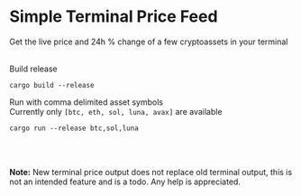 # Simple Terminal Price Feed

Get the live price and 24h % change of a few cryptoassets in your terminal
<br></br>

Build release
```
cargo build --release
```
Run with comma delimited asset symbols  
Currently only `[btc, eth, sol, luna, avax]` are available
```
cargo run --release btc,sol,luna
```
<br></br>

**Note:** New terminal price output does not replace old terminal output, this is not an intended feature and is a todo. Any help is appreciated. 
